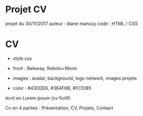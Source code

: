 # Projet CV
projet du 30/11/2017
auteur : diane mansuy
code : HTML / CSS

# CV

- style.css

- front : Raleway, Roboto+Mono

- images : avatar, background, logo network, images projets

- color : #43DDE6, #364F6B, #FC5185

écrit en Lorem ipsum (cv fictif)

Cv en 4 parties : Présentation, CV, Projets, Contact
